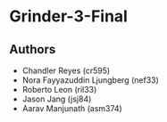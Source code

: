 # Grinder-3-Final

## Authors

- Chandler Reyes (cr595)
- Nora Fayyazuddin Ljungberg (nef33)
- Roberto Leon (ril33)
- Jason Jang (jsj84)
- Aarav Manjunath (asm374)